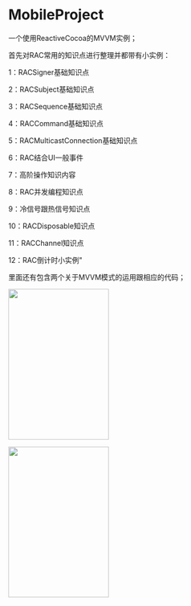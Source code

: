 # MobileProject

一个使用ReactiveCocoa的MVVM实例；

首先对RAC常用的知识点进行整理并都带有小实例：

1：RACSigner基础知识点

2：RACSubject基础知识点

3：RACSequence基础知识点

4：RACCommand基础知识点

5：RACMulticastConnection基础知识点

6：RAC结合UI一般事件

7：高阶操作知识内容

8：RAC并发编程知识点

9：冷信号跟热信号知识点

10：RACDisposable知识点

11：RACChannel知识点

12：RAC倒计时小实例"

里面还有包含两个关于MVVM模式的运用跟相应的代码；

<img src="https://github.com/wujunyang/MVVMReactiveCocoaDemo/blob/master/MobileProject/1.png" width=200px height=300px></img>

<img src="https://github.com/wujunyang/MVVMReactiveCocoaDemo/blob/master/MobileProject/2.png" width=200px height=300px></img>
